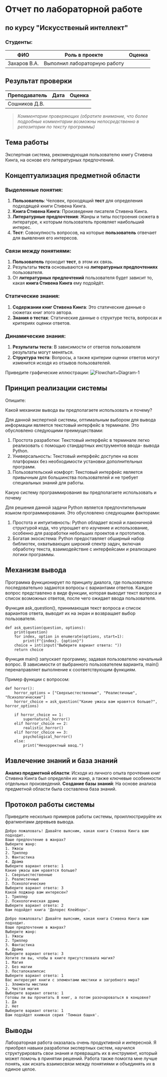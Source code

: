 # Отчет по лабораторной работе
## по курсу "Искусственый интеллект"

### Студенты: 

| ФИО       | Роль в проекте                     | Оценка       |
|-----------|------------------------------------|--------------|
| Захаров В.А. | Выполнил лабораторную работу |          |

## Результат проверки

| Преподаватель     | Дата         |  Оценка       |
|-------------------|--------------|---------------|
| Сошников Д.В. |              |               |

> *Комментарии проверяющих (обратите внимание, что более подробные комментарии возможны непосредственно в репозитории по тексту программы)*

## Тема работы

Экспертная система, рекомендующая пользователю книгу Стивена Кинга, на основе его литературных предпочтений.

## Концептуализация предметной области

### Выделенные понятия:
 1. **Пользователь**: Человек, проходящий **тест** для определения подходящей книги Стивена Кинга. 
 2. **Книга Стивена Кинга**: Произведение писателя Стивена Кинга.
 3. **Литературные предпочтения**: Жанры и типы построения сюжета в литературе, к которым пользователь проявляет 
 наибольший интерес.
 4. **Тест**: Совокупность вопросов, на которые **пользователь** отвечает для выявления его интересов.
### Связи между понятиями:
 1. **Пользователь** проходит **тест**, в этом их связь.
 2. Результаты **теста** основываются на **литературных предпочтениях** пользователя.
 3. От **литературных предпочтений** пользователя будет зависит то, какая **книга Стивена Кинга** ему подойдёт.
### Статические знания: 
 1. **Содержании книг Стивена Кинга**: Это статические данные о сюжетах книг этого автора.
 2. **Знания о тестах**: Статические данные о структуре теста, вопросах и критериях оценки ответов.
### Динамические знания:
 1. **Результаты теста**: В зависимости от ответов пользователя результаты могут меняться.
 2. **Структура теста**: Вопросы, а также критерии оценки ответов могут изменится исходя из отзывов пользователей.


Приведите графические иллюстрации:
![Flowchart+Diagram-1](https://github.com/user-attachments/assets/a02d7b5b-1113-443d-aaf8-3db1522517c8)


## Принцип реализации системы

Опишите:

 Какой механизм вывода вы предполагаете использовать и почему?

 Для данной экспертной системы, оптимальным выбором для вывода информации является текстовый интерфейс в терминале.    Это обусловлено следующими преимуществами:

   1. Простота разработки: Текстовый интерфейс в терминале легко реализовать с помощью стандартных инструментов ввода-
   вывода Python. 
   2. Универсальность: Текстовый интерфейс доступен на всех платформах без необходимости установки дополнительных 
   программ. 
   3. Пользовательский комфорт: Текстовый интерфейс является привычным для большинства пользователей и не требует 
   специальных знаний для работы.

 Какую систему программирования вы предполагаете использовать и почему

 Для решения данной задачи Python является предпочтительным языком программирования. Это обусловлено следующими 
 факторами:

   1. Простота и интуитивность: Python обладает ясной и лаконичной структурой кода, что упрощает его изучение и 
   использование, особенно для разработки небольших проектов и прототипов.
   2. Богатая экосистема: Python предоставляет обширный набор библиотек, охватывающих широкий спектр задач, включая 
   обработку текста, взаимодействие с интерфейсами и реализацию логики программы.

## Механизм вывода

Программа функционирует по принципу диалога, где пользователю последовательно задаются вопросы с вариантами ответов. Каждое вопрос представлено в виде функции, которая выводит текст вопроса и список возможных ответов, после чего ожидает ввода пользователя.

Функция ask_question(), принимающая текст вопроса и список вариантов ответа, выводит их на экран и возвращает выбор пользователя.

```
def ask_question(question, options):
    print(question)
    for index, option in enumerate(options, start=1):
        print(f"{index}. {option}")
    choice = int(input("Выберите вариант ответа: "))
    return choice
```

Функция main() запускает программу, задавая пользователю начальный вопрос. В зависимости от выбранного пользователем варианта, main() перенаправляет выполнение к соответствующим функциям.

Пример функции с вопросом:

```
def horror():
    horror_options = ["Сверхъестественные", "Реалистичные", "Психологические"]
    horror_choice = ask_question("Какие ужасы вам нравятся больше?", horror_options)

    if horror_choice == 1:
        supernatural_horror()
    elif horror_choice == 2:
        realistic_horror()
    elif horror_choice == 3:
        psychological_horror()
    else:
        print("Некорректный ввод.")
```
## Извлечение знаний и база знаний

 **Анализ предметной области**: Исходя из личного опыта прочтения книг Стивена Кинга был определён их жанр, а также ключевые особенности отдельных произведений.
 **Создание базы знаний**: На основе анализа предметной области была составлена база знаний.

## Протокол работы системы

Приведите несколько примеров работы системы, проиллюстрируйте их фрагментами деревьев вывода.
```
Добро пожаловать! Давайте выясним, какая книга Стивена Кинга вам подходит.
Ваше предпочтение в жанрах?
Выберите жанр:
1. Ужасы
2. Триллер
3. Фантастика
4. Драма
Выберите вариант ответа: 1
Какие ужасы вам нравятся больше?
1. Сверхъестественные
2. Реалистичные
3. Психологические
Выберите вариант ответа: 3
Какой поджанр вам интересен?
1. Триллер
2. Психологическая драма
Выберите вариант ответа: 2
Вам подойдет книга 'Долорес Клейборн'.
```
```
Добро пожаловать! Давайте выясним, какая книга Стивена Кинга вам подходит.
Ваше предпочтение в жанрах?
Выберите жанр:
1. Ужасы
2. Триллер
3. Фантастика
4. Драма
Выберите вариант ответа: 3
Хотите ли вы, чтобы в книге присутствовала магия?
1. Магия
2. Без магии
3. Постапокалипсис
Выберите вариант ответа: 1
Вас интересуют книги с элементами мистики и загробного мира?
1. Элементы мистики
2. Чистая магия
Выберите вариант ответа: 1
Готовы ли вы прочитать 8 книг, а потом разочароваться в концовке?
1. Да
2. Нет
Выберите вариант ответа: 1
Вам подойдет книжная серия 'Темная башня'.
```

## Выводы

Лабораторная работа оказалась очень продуктивной и интересной. Я приобрел навыки разработки экспертных систем, научился структурировать свои знания и превращать их в инструмент, который может помочь в принятии решений. Работа также помогла мне лучше понять, как искать взаимосвязи между понятиями и объединять их в единое целое.
